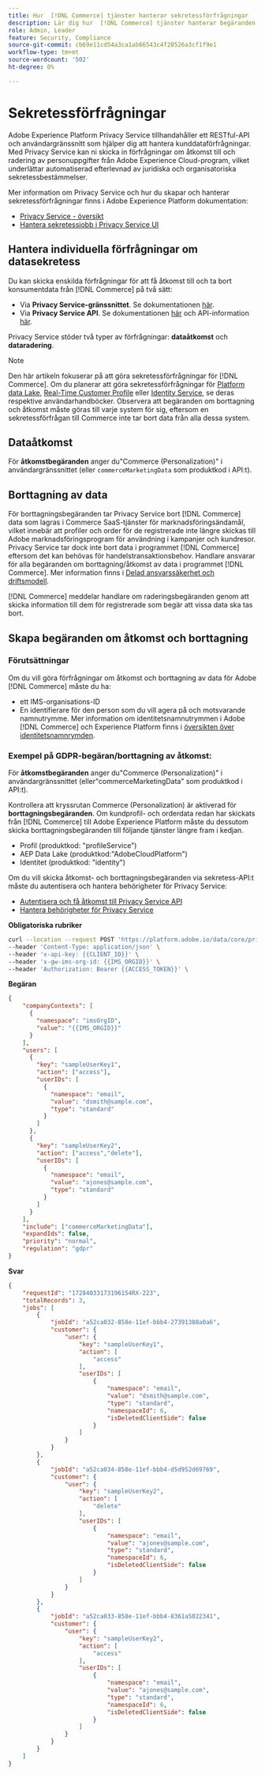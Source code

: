 ```yaml
---
title: Hur  [!DNL Commerce] tjänster hanterar sekretessförfrågningar
description: Lär dig hur  [!DNL Commerce] tjänster hanterar begäranden om åtkomst och borttagning av data.
role: Admin, Leader
feature: Security, Compliance
source-git-commit: cb69e11cd54a3ca1ab66543c4f28526a3cf1f9e1
workflow-type: tm+mt
source-wordcount: '502'
ht-degree: 0%

---
```


# Sekretessförfrågningar

Adobe Experience Platform Privacy Service tillhandahåller ett RESTful-API och användargränssnitt som hjälper dig att hantera kunddataförfrågningar. Med Privacy Service kan ni skicka in förfrågningar om åtkomst till och radering av personuppgifter från Adobe Experience Cloud-program, vilket underlättar automatiserad efterlevnad av juridiska och organisatoriska sekretessbestämmelser.

Mer information om Privacy Service och hur du skapar och hanterar sekretessförfrågningar finns i Adobe Experience Platform dokumentation:

* [Privacy Service - översikt](https://experienceleague.adobe.com/sv/docs/experience-platform/privacy/home)
* [Hantera sekretessjobb i Privacy Service UI](https://experienceleague.adobe.com/sv/docs/experience-platform/privacy/ui/user-guide)

## Hantera individuella förfrågningar om datasekretess

Du kan skicka enskilda förfrågningar för att få åtkomst till och ta bort konsumentdata från [!DNL Commerce] på två sätt:

* Via **Privacy Service-gränssnittet**. Se dokumentationen [här](https://experienceleague.adobe.com/sv/docs/experience-platform/privacy/ui/user-guide#_blank).
* Via **Privacy Service API**. Se dokumentationen [här](https://developer.adobe.com/experience-platform-apis/references/privacy-service/#_blank) och API-information [här](https://developer.adobe.com/experience-platform-apis/#_blank).

Privacy Service stöder två typer av förfrågningar: **dataåtkomst** och **dataradering**.

>[!NOTE]
>
>Den här artikeln fokuserar på att göra sekretessförfrågningar för [!DNL Commerce]. Om du planerar att göra sekretessförfrågningar för [Platform data Lake](https://experienceleague.adobe.com/sv/docs/experience-platform/catalog/privacy), [Real-Time Customer Profile](https://experienceleague.adobe.com/sv/docs/experience-platform/profile/privacy) eller [Identity Service](https://experienceleague.adobe.com/sv/docs/experience-platform/identity/privacy), se deras respektive användarhandböcker. Observera att begäranden om borttagning och åtkomst måste göras till varje system för sig, eftersom en sekretessförfrågan till Commerce inte tar bort data från alla dessa system.

## Dataåtkomst

För **åtkomstbegäranden** anger du&quot;Commerce (Personalization)&quot; i användargränssnittet (eller `commerceMarketingData` som produktkod i API:t).

## Borttagning av data

För borttagningsbegäranden tar Privacy Service bort [!DNL Commerce] data som lagras i Commerce SaaS-tjänster för marknadsföringsändamål, vilket innebär att profiler och order för de registrerade inte längre skickas till Adobe marknadsföringsprogram för användning i kampanjer och kundresor. Privacy Service tar dock inte bort data i programmet [!DNL Commerce] eftersom det kan behövas för handelstransaktionsbehov. Handlare ansvarar för alla begäranden om borttagning/åtkomst av data i programmet [!DNL Commerce]. Mer information finns i [Delad ansvarssäkerhet och driftsmodell](https://experienceleague.adobe.com/sv/docs/commerce-operations/security-and-compliance/shared-responsibility).

[!DNL Commerce] meddelar handlare om raderingsbegäranden genom att skicka information till dem för registrerade som begär att vissa data ska tas bort.

## Skapa begäranden om åtkomst och borttagning

### Förutsättningar

Om du vill göra förfrågningar om åtkomst och borttagning av data för Adobe [!DNL Commerce] måste du ha:

* ett IMS-organisations-ID
* En identifierare för den person som du vill agera på och motsvarande namnutrymme. Mer information om identitetsnamnutrymmen i Adobe [!DNL Commerce] och Experience Platform finns i [översikten över identitetsnamnrymden](https://experienceleague.adobe.com/sv/docs/experience-platform/identity/features/namespaces).

### Exempel på GDPR-begäran/borttagning av åtkomst:

För **åtkomstbegäranden** anger du&quot;Commerce (Personalization)&quot; i användargränssnittet (eller&quot;commerceMarketingData&quot; som produktkod i API:t).

Kontrollera att kryssrutan Commerce (Personalization) är aktiverad för **borttagningsbegäranden**. Om kundprofil- och orderdata redan har skickats från [!DNL Commerce] till Adobe Experience Platform måste du dessutom skicka borttagningsbegäranden till följande tjänster längre fram i kedjan.

* Profil (produktkod: &quot;profileService&quot;)
* AEP Data Lake (produktkod:&quot;AdobeCloudPlatform&quot;)
* Identitet (produktkod: &quot;identity&quot;)

Om du vill skicka åtkomst- och borttagningsbegäranden via sekretess-API:t måste du autentisera och hantera behörigheter för Privacy Service:

* [Autentisera och få åtkomst till Privacy Service API](https://experienceleague.adobe.com/sv/docs/experience-platform/privacy/api/getting-started)
* [Hantera behörigheter för Privacy Service](https://experienceleague.adobe.com/sv/docs/experience-platform/privacy/permissions)

**Obligatoriska rubriker**

```bash
curl --location --request POST 'https://platform.adobe.io/data/core/privacy/jobs' \
--header 'Content-Type: application/json' \
--header 'x-api-key: {{CLIENT_ID}}' \
--header 'x-gw-ims-org-id: {{IMS_ORGID}}' \
--header 'Authorization: Bearer {{ACCESS_TOKEN}}' \
```

**Begäran**

```json
{
    "companyContexts": [
      {
        "namespace": "imsOrgID",
        "value": "{{IMS_ORGID}}"
      }
    ],
    "users": [
      {
        "key": "sampleUserKey1",
        "action": ["access"],
        "userIDs": [
          {
            "namespace": "email",
            "value": "dsmith@sample.com",
            "type": "standard"
          }
        ]
      },
      {
        "key": "sampleUserKey2",
        "action": ["access","delete"],
        "userIDs": [
          {
            "namespace": "email",
            "value": "ajones@sample.com",
            "type": "standard"
          }
        ]
      }
    ],
    "include": ["commerceMarketingData"],
    "expandIds": false,
    "priority": "normal",
    "regulation": "gdpr"
}
```

**Svar**

```json
{
    "requestId": "17284033173196154RX-223",
    "totalRecords": 3,
    "jobs": [
        {
            "jobId": "a52ca032-858e-11ef-bbb4-27391388a0a6",
            "customer": {
                "user": {
                    "key": "sampleUserKey1",
                    "action": [
                        "access"
                    ],
                    "userIDs": [
                        {
                            "namespace": "email",
                            "value": "dsmith@sample.com",
                            "type": "standard",
                            "namespaceId": 6,
                            "isDeletedClientSide": false
                        }
                    ]
                }
            }
        },
        {
            "jobId": "a52ca034-858e-11ef-bbb4-d5d952d69769",
            "customer": {
                "user": {
                    "key": "sampleUserKey2",
                    "action": [
                        "delete"
                    ],
                    "userIDs": [
                        {
                            "namespace": "email",
                            "value": "ajones@sample.com",
                            "type": "standard",
                            "namespaceId": 6,
                            "isDeletedClientSide": false
                        }
                    ]
                }
            }
        },
        {
            "jobId": "a52ca033-858e-11ef-bbb4-8361a5022341",
            "customer": {
                "user": {
                    "key": "sampleUserKey2",
                    "action": [
                        "access"
                    ],
                    "userIDs": [
                        {
                            "namespace": "email",
                            "value": "ajones@sample.com",
                            "type": "standard",
                            "namespaceId": 6,
                            "isDeletedClientSide": false
                        }
                    ]
                }
            }
        }
    ]
}
```
